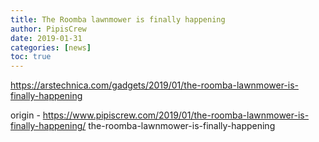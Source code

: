 ```yaml
---
title: The Roomba lawnmower is finally happening
author: PipisCrew
date: 2019-01-31
categories: [news]
toc: true
---
```


https://arstechnica.com/gadgets/2019/01/the-roomba-lawnmower-is-finally-happening

origin - https://www.pipiscrew.com/2019/01/the-roomba-lawnmower-is-finally-happening/ the-roomba-lawnmower-is-finally-happening
